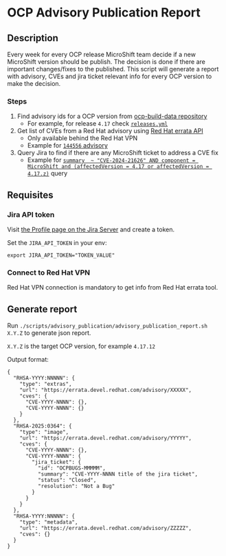 # OCP Advisory Publication Report

## Description

Every week for every OCP release MicroShift team decide if a new MicroShift version should be publish.
The decision is done if there are important changes/fixes to the published.
This script will generate a report with advisory, CVEs and jira ticket relevant info for every OCP version to make the decision.

### Steps
1. Find advisory ids for a OCP version from [ocp-build-data repository](https://github.com/openshift-eng/ocp-build-data)
   - For example, for release `4.17` check [`releases.yml`](https://github.com/openshift-eng/ocp-build-data/blob/openshift-4.17/releases.yml)
2. Get list of CVEs from a Red Hat advisory using [Red Hat errata API](https://errata.devel.redhat.com/documentation/developer-guide/api-http-api.html#get-cveshowerrata_id.json)
   - Only available behind the Red Hat VPN
   - Example for [`144556` advisory](https://errata.devel.redhat.com/cve/show/144556.json)
3. Query Jira to find if there are any MicroShift ticket to address a CVE fix
   - Example for [`summary  ~ "CVE-2024-21626" AND component = MicroShift and (affectedVersion = 4.17 or affectedVersion = 4.17.z)`](https://issues.redhat.com/issues/?jql=summary%20%20~%20%22CVE-2024-21626%22%20AND%20component%20%3D%20MicroShift%20and%20(affectedVersion%20%3D%204.17%20or%20affectedVersion%20%3D%204.17.z)) query

## Requisites

### Jira API token

Visit [the Profile page on the Jira
Server](https://issues.redhat.com/secure/ViewProfile.jspa?selectedTab=com.atlassian.pats.pats-plugin:jira-user-personal-access-tokens) and create a token.

Set the `JIRA_API_TOKEN` in your env:

```
export JIRA_API_TOKEN="TOKEN_VALUE"
```

### Connect to Red Hat VPN

Red Hat VPN connection is mandatory to get info from Red Hat errata tool.

## Generate report

Run `./scripts/advisory_publication/advisory_publication_report.sh X.Y.Z` to generate json report.

`X.Y.Z` is the target OCP version, for example `4.17.12`

Output format:

```
{
  "RHSA-YYYY:NNNNN": {
    "type": "extras",
    "url": "https://errata.devel.redhat.com/advisory/XXXXX",
    "cves": {
      "CVE-YYYY-NNNN": {},
      "CVE-YYYY-NNNN": {}
    }
  },
  "RHSA-2025:0364": {
    "type": "image",
    "url": "https://errata.devel.redhat.com/advisory/YYYYY",
    "cves": {
      "CVE-YYYY-NNNN": {},
      "CVE-YYYY-NNNN": {
        "jira_ticket": {
          "id": "OCPBUGS-MMMMM",
          "summary": "CVE-YYYY-NNNN title of the jira ticket",
          "status": "Closed",
          "resolution": "Not a Bug"
        }
      }
    }
  },
  "RHSA-YYYY:NNNNN": {
    "type": "metadata",
    "url": "https://errata.devel.redhat.com/advisory/ZZZZZ",
    "cves": {}
  }
}

```
